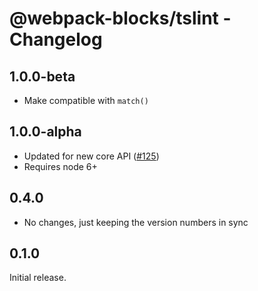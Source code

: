 # @webpack-blocks/tslint - Changelog

## 1.0.0-beta

- Make compatible with `match()`

## 1.0.0-alpha

- Updated for new core API ([#125](https://github.com/andywer/webpack-blocks/issues/125))
- Requires node 6+

## 0.4.0

- No changes, just keeping the version numbers in sync

## 0.1.0

Initial release.
